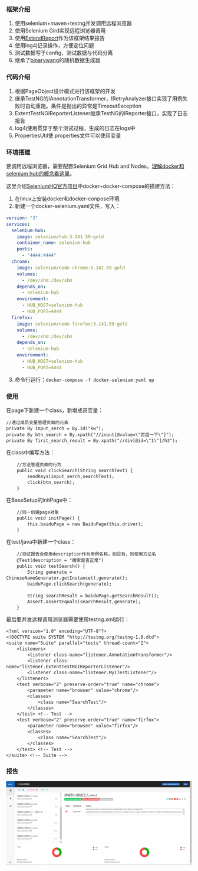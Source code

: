 ### 框架介绍
1. 使用selenium+maven+testng并发调用远程浏览器
2. 使用Selenium Gird实现远程浏览器调用
3. 使用[ExtendReport](http://extentreports.com/)作为该框架结果报告
4. 使用log4j记录操作，方便定位问题
5. 测试数据写于config，测试数据与代码分离
6. 继承了[binarywang](https://github.com/binarywang/java-testdata-generator)的随机数据生成器

### 代码介绍
1. 根据PageObject设计模式进行该框架的开发
2. 继承TestNG的IAnnotationTransformer，IRetryAnalyzer接口实现了用例失败时自动重跑。条件是抛出的异常是TimeoutException
3. ExtentTestNGIReporterListener继承TestNG的IReporter接口，实现了日志报告
4. log4j使用贯穿于整个测试过程，生成的日志在logs中
5. PropertiesUtil使.properties文件可以使用变量

### 环境搭建
要调用远程浏览器，需要配置Selenium Grid Hub and Nodes。[理解docker和selenium hub的概念看这里](https://www.cnblogs.com/fnng/p/8358326.html)。

这里介绍[SeleniumHQ官方项目](https://github.com/seleniumHQ/docker-selenium)中docker+docker-compose的搭建方法：
1. 在linux上安装docker和docker-conpose环境
2. 新建一个docker-selenium.yaml文件，写入：
```yaml
version: "3"
services:
  selenium-hub:
    image: selenium/hub:3.141.59-gold
    container_name: selenium-hub
    ports:
      - "4444:4444"
  chrome:
    image: selenium/node-chrome:3.141.59-gold
    volumes:
      - /dev/shm:/dev/shm
    depends_on:
      - selenium-hub
    environment:
      - HUB_HOST=selenium-hub
      - HUB_PORT=4444
  firefox:
    image: selenium/node-firefox:3.141.59-gold
    volumes:
      - /dev/shm:/dev/shm
    depends_on:
      - selenium-hub
    environment:
      - HUB_HOST=selenium-hub
      - HUB_PORT=4444
```
3. 命令行运行：`docker-compose -f docker-selenium.yaml up`
### 使用
在page下新建一个class，新增成员变量：
```$java
//通过成员变量管理页面的元素
private By input_serch = By.id("kw");
private By btn_search = By.xpath("//input[@value=\"百度一下\"]");
private By first_search_result = By.xpath("//div[@id=\"1\"]/h3");
```
在class中编写方法：
```$java
    //方法管理页面的行为
    public void clickSearch(String searchText) {
        sendKeys(input_serch,searchText);
        click(btn_search);
    }
```
在BaseSetup的initPage中：
```$java
    //同一创建page对象
    public void initPage() {
        this.baiduPage = new BaiduPage(this.driver);
    }
```
在test/java中新建一个class：
```$java
    //测试报告会使用description作为用例名称，如没有，则使用方法名
    @Test(description = "搜索是否正常")
    public void testSearch() {
        String generate = ChineseNameGenerator.getInstance().generate();
        baiduPage.clickSearch(generate);

        String searchResult = baiduPage.getSearchResult();
        Assert.assertEquals(searchResult,generate);
    }
```
最后要并发远程调用浏览器需要使用testng.xml运行：
```$xml
<?xml version="1.0" encoding="UTF-8"?>
<!DOCTYPE suite SYSTEM "http://testng.org/testng-1.0.dtd">
<suite name="Suite" parallel="tests" thread-count="2">
    <listeners>
        <listener class-name="listener.AnnotationTransformer"/>
        <listener class-name="listener.ExtentTestNGIReporterListener"/>
        <listener class-name="listener.MyITestListener"/>
    </listeners>
    <test verbose="2" preserve-order="true" name="chrome">
        <parameter name="browser" value="chrome"/>
        <classes>
            <class name="SearchTest"/>
        </classes>
    </test> <!-- Test -->
    <test verbose="2" preserve-order="true" name="firfox">
        <parameter name="browser" value="firfox"/>
        <classes>
            <class name="SearchTest"/>
        </classes>
    </test> <!-- Test -->
</suite> <!-- Suite -->
```
### 报告
![Alt text](./report.png "测试报告")

